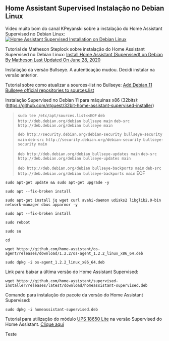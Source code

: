 ## Home Assistant Supervised Instalação no Debian Linux



Video muito bom do canal KPeyanski sobre a instalação do Home Assistant Supervised no Debian Linux:
[![Home Assistant Supervised Installation on Debian Linux](https://i3.ytimg.com/vi/Ruk7OO0piJU/maxresdefault.jpg)](https://www.youtube.com/watch?v=Ruk7OO0piJU&t=245s)


Tutorial de Matheson Steplock sobre instalação do Home Assistant Supervised no Debian Linux: 
[Install Home Assistant (Supervised) on Debian By  Matheson Last Updated On June 28, 2020](https://mathesonsteplock.ca/install-home-assistant-supervised-on-debian/)

Instalação da versão Bullseye. A autenticação mudou. Decidi instalar na versão anterior. 

Tutorial sobre como atualizar a sources-list no Bullseye: [Add Debian 11 Bullseye official repositories to sources.list](https://techviewleo.com/add-debian-11-bullseye-official-repositories-to-sources-list/)

Instalação Supervised no Debian 11 para máquinas x86 (32bits): (https://github.com/ntguest/32bit-home-assistant-supervised-installer)

>`sudo tee /etc/apt/sources.list<<EOF`
>`deb http://deb.debian.org/debian bullseye main`
>`deb-src http://deb.debian.org/debian bullseye main`
>
>`deb http://security.debian.org/debian-security bullseye-security main`
>`deb-src http://security.debian.org/debian-security bullseye-security main`
>
>`deb http://deb.debian.org/debian bullseye-updates main`
>`deb-src http://deb.debian.org/debian bullseye-updates main`
>
>`deb http://deb.debian.org/debian bullseye-backports main`
>`deb-src http://deb.debian.org/debian bullseye-backports main`
>EOF

````
sudo apt-get update && sudo apt-get upgrade -y
````

````
sudo apt --fix-broken install
````

````
sudo apt-get install jq wget curl avahi-daemon udisks2 libglib2.0-bin network-manager dbus apparmor -y
````

````
sudo apt --fix-broken install
````

````
sudo reboot
````

````
sudo su
````

````
cd
````

````
wget https://github.com/home-assistant/os-agent/releases/download/1.2.2/os-agent_1.2.2_linux_x86_64.deb
````

````
sudo dpkg -i os-agent_1.2.2_linux_x86_64.deb
````

  
Link para baixar a última versão do Home Assistant Supervised: 
                                    
````
wget https://github.com/home-assistant/supervised-installer/releases/latest/download/homeassistant-supervised.deb
````

Comando para instalação do pacote da versão do Home Assistant Supervised: 
````
sudo dpkg -i homeassistant-supervised.deb
````  

Tutorial para utilização do módulo [UPS 18650 Lite](https://github.com/linshuqin329/UPS-18650-Lite) na versão Supervised do Home Assistant. [Clique aqui](https://github.com/edilsoncorrea/upsraspberryhomeassistant)


Teste
